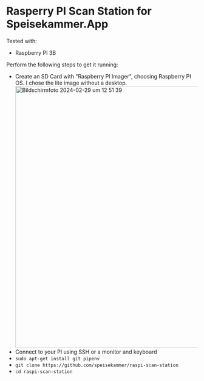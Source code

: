 # Rasperry PI Scan Station for Speisekammer.App

Tested with:
- Raspberry PI 3B
 

Perform the following steps to get it running:
- Create an SD Card with "Raspberry PI Imager", choosing Raspberry PI OS. I chose the lite image without a desktop.
  <img width="687" alt="Bildschirmfoto 2024-02-29 um 12 51 39" src="https://github.com/speisekammer/raspi-scan-station/assets/468039/f7fc02e7-53fd-4268-81d9-88aebf2a8ad0">
- Connect to your PI using SSH or a monitor and keyboard
- `sudo apt-get install git pipenv`
- `git clone https://github.com/speisekammer/raspi-scan-station`
- `cd raspi-scan-station`
